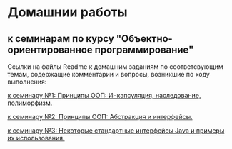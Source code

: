 # Домашнии работы 
## к семинарам по курсу "Объектно-ориентированное программирование" 

Ссылки на файлы Readme к домашним заданиям по соответсвующим темам, содержащие комментарии и вопросы, возникшие по ходу выполнения:

[к семинару №1: Принципы ООП: Инкапсуляция, наследование, полиморфизм.](/Homework01/readme.md)

[к семинару №2: Принципы ООП: Абстракция и интерфейсы.](/Homework02/readme.md)

[к семинару №3: Некоторые стандартные интерфейсы Java и примеры их использования.](/Homework03/readme.md)